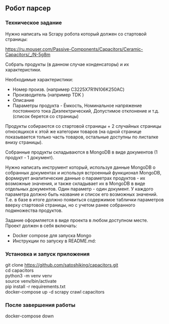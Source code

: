 ## Робот парсер 

### Техническое задание
Нужно написать на Scrapy робота который должен со стартовой страницы:

https://ru.mouser.com/Passive-Components/Capacitors/Ceramic-Capacitors/_/N-5g8m

Собрать продукты (в данном случае конденсаторы) и их характеристики.

Необходимые характеристики:
- Номер произв. (например C3225X7R1N106K250AC)
- Производитель (например TDK )
- Описание
- Параметры продукта - Ёмкость, Номинальное напряжение постоянного тока Диэлектрический, Допустимое отклонение и т.д. (список берется со страницы)

Продукты собираются со стартовой страницы + 2 случайных страницы относящихся к этой же категории товаров (на одной странице показывается только часть товаров, остальные доступны по листалке внизу страницы).

Собранные продукты складываются в MongoDB в виде документов (1 продукт - 1 документ).

Нужно написать инструмент который, используя данные MongoDB о собранных документах и используя встроенный функционал MongoDB, формирует аналитические данные о параметрах продуктов - их возможные значения, и также складывает их в MongoDB в виде отдельных документов. Один параметр - один документ. У каждого параметра должно быть название и список его возможных значений. Т.е. в базе в итоге должно появиться содержимое таблички параметров вверху стартовой страницы, но с учетом ранее собранного подмножества продуктов.<br>

Задание оформляется в виде проекта в любом доступном месте.<br>
Проект должен в себя включать:
- Docker compose для запуска Mongo
- Инструкции по запуску в README.md:


### Установка и запуск приложения 
git clone https://github.com/satoshiking/capacitors.git<br/>
cd capacitors<br/>
python3 -m venv venv<br/>
source venv/bin/activate<br/>
pip install -r requirements.txt<br/>
docker-compose up -d 
scrapy crawl capacitors

### После завершения работы
docker-compose down
